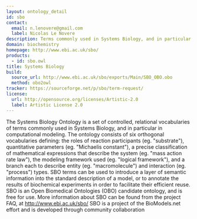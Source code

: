 ```yaml
---
layout: ontology_detail
id: sbo
contact:
  email: n.lenovere@gmail.com
  label: Nicolas Le Novere
description: Terms commonly used in Systems Biology, and in particular in computational modeling.
domain: biochemistry
homepage: http://www.ebi.ac.uk/sbo/
products:
  - id: sbo.owl
title: Systems Biology
build:
  source_url: http://www.ebi.ac.uk/sbo/exports/Main/SBO_OBO.obo
  method: obo2owl
tracker: https://sourceforge.net/p/sbo/term-request/
license:
  url: http://opensource.org/licenses/Artistic-2.0
  label: Artistic License 2.0
---
```


The Systems Biology Ontology is a set of controlled, relational vocabularies of terms commonly used in Systems Biology, and in particular in computational modeling. The ontology consists of six orthogonal vocabularies defining: the roles of reaction participants (eg. "substrate"), quantitative parameters (eg. "Michaelis constant"), a precise classification of mathematical expressions that describe the system (eg. "mass action rate law"), the modeling framework used (eg. "logical framework"), and a branch each to describe entity (eg. "macromolecule") and interaction (eg. "process") types. SBO terms can be used to introduce a layer of semantic information into the standard description of a model, or to annotate the results of biochemical experiments in order to facilitate their efficient reuse. SBO is an Open Biomedical Ontologies (OBO) candidate ontology, and is free for use. More information about SBO can be found from the project FAQ, at http://www.ebi.ac.uk/sbo/ SBO is a project of the BioModels.net effort and is developed through community collaboration
